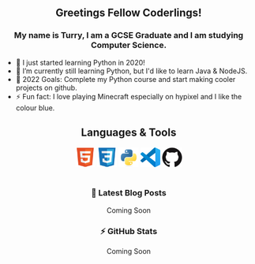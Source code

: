
### <h2 align="center">Greetings Fellow Coderlings! </h2>
<h3 align="center">My name is Turry, I am a GCSE Graduate and I am studying Computer Science.</h3>

- 🔭 I just started learning Python in 2020!
- 🌱 I’m currently still learning Python, but I'd like to learn Java & NodeJS.
- 🥅 2022 Goals: Complete my Python course and start making cooler projects on github.
- ⚡ Fun fact: I love playing Minecraft especially on hypixel and I like the colour blue.

### <h2 align="center">Languages & Tools</h2>
<div align="center">
 <!---
 HTML5
 -->
 <a href="https://www.w3.org/html/" target="_blank"> <img src="https://raw.githubusercontent.com/devicons/devicon/master/icons/html5/html5-original.svg" alt="html5" width="40" height="40"/></a>
 <!---
 CSS3
 -->
 <a href="https://www.w3.org/Style/CSS/" target="_blank">
 <img src="https://raw.githubusercontent.com/devicons/devicon/master/icons/css3/css3-original.svg" alt="css3" width="40" height="40"/></a>
 <!---
 Python
 -->
 <a href="https://www.python.org" target="_blank"><img src="https://raw.githubusercontent.com/devicons/devicon/master/icons/python/python-original.svg" alt="python" width="40" height="40"/></a>
  <!--
VSCode
-->
  <img alt="Visual Studio Code" src="https://raw.githubusercontent.com/github/explore/80688e429a7d4ef2fca1e82350fe8e3517d3494d/topics/visual-studio-code/visual-studio-code.png" width="40" height="40" />
  <!--
GitHub
-->
<img alt="GitHub" src="https://raw.githubusercontent.com/github/explore/78df643247d429f6cc873026c0622819ad797942/topics/github/github.png" width="40" height="40"/>



<br />
<br />
 
### <h3>📕 Latest Blog Posts </h3>
<div align="center">
  <!-- BLOG-POST-LIST:START -->
  Coming Soon
  <!-- BLOG-POST-LIST:END -->

### ⚡ GitHub Stats
Coming Soon
